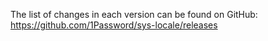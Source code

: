 The list of changes in each version can be found on GitHub: https://github.com/1Password/sys-locale/releases